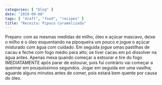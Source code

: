 ```yaml
---
categories: [ "blog" ]
date: "2019-09-08"
tags: [ "draft", "food", "recipes" ]
title: "Receita: Pipoca Caramelizada"
---
```


Preparo: com as mesmas medidas de milho, óleo e açúcar mascavo, deixe
o milho e o óleo esquentando na pipoqueira um pouco e jogue o açúcar
misturado com água com cuidado. Em seguida jogue umas pastilhas de
cacau e feche com fogo médio para alto; se tiver cacau em pó dissolver
na água antes. Apenas mexa quando começar a estourar e tire do fogo
IMEDIATAMENTE após parar de estourar, pois fui contrário vai começar
a queimar em pouquíssimos segundos. Jogar em seguida em uma vasilha;
aguarde alguns minutos antes de comer, pois estará bem quente por causa
do óleo.
